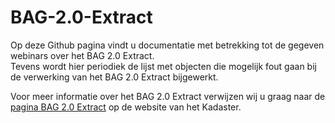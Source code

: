 # BAG-2.0-Extract  
  
Op deze Github pagina vindt u documentatie met betrekking tot de gegeven webinars over het BAG 2.0 Extract.  
Tevens wordt hier periodiek de lijst met objecten die mogelijk fout gaan bij de verwerking van het BAG 2.0 Extract bijgewerkt.

Voor meer informatie over het BAG 2.0 Extract verwijzen wij u graag naar de [pagina BAG 2.0 Extract](https://www.kadaster.nl/zakelijk/producten/adressen-en-gebouwen/bag-2.0-extract) op de website van het Kadaster.  
